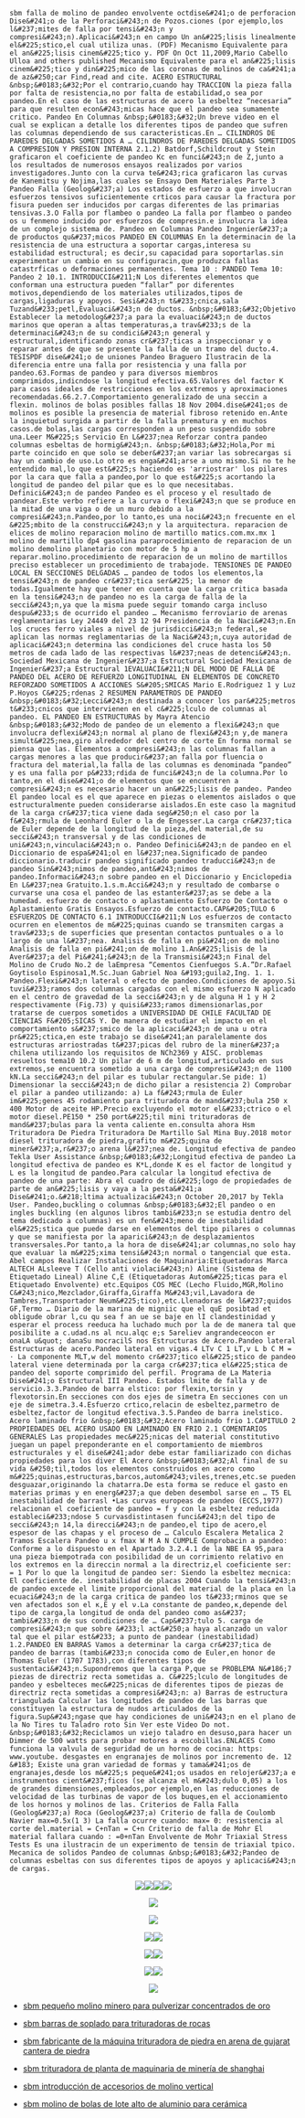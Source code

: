 
```
sbm falla de molino de pandeo envolvente octdise&#241;o de perforacion Dise&#241;o de la Perforaci&#243;n de Pozos.ciones (por ejemplo,los l&#237;mites de falla por tensi&#243;n y compresi&#243;n).Aplicaci&#243;n en campo Un an&#225;lisis linealmente el&#225;stico,el cual utiliza unas. (PDF) Mecanismo Equivalente para el an&#225;lisis cinem&#225;tico y. PDF On Oct 11,2009,Mario Cabello Ulloa and others published Mecanismo Equivalente para el an&#225;lisis cinem&#225;tico y din&#225;mico de las coronas de molinos de ca&#241;a de az&#250;car Find,read and cite. ACERO ESTRUCTURAL &nbsp;&#0183;&#32;Por el contrario,cuando hay TRACCION la pieza falla por falta de resistencia,no por falta de estabilidad,o sea por pandeo.En el caso de las estructuras de acero la esbeltez “necesaria” para que resulten econ&#243;micas hace que el pandeo sea sumamente critico. Pandeo En Columnas &nbsp;&#0183;&#32;Un breve video en el cual se explican a detalle los diferentes tipos de pandeo que sufren las columnas dependiendo de sus caracteristicas.En … CILINDROS DE PAREDES DELGADAS SOMETIDOS A … CILINDROS DE PAREDES DELGADAS SOMETIDOS A COMPRESION Y PRESION INTERNA 2.1.2) Batdorf,Schildcrout y Stein graficaron el coeficiente de pandeo Kc en funci&#243;n de Z,junto a los resultados de numerosos ensayos realizados por varios investigadores.Junto con la curva te&#243;rica graficaron las curvas de Kanemitsu y Nojima,las cuales se Ensayo Dem Materiales Parte 3 Pandeo Falla (Geolog&#237;a) Los estados de esfuerzo a que involucran esfuerzos tensivos suficientemente crticos para causar la fractura por fisura pueden ser inducidos por cargas diferentes de las primarias tensivas.3.O Falla por flambeo o pandeo La falla por flambeo o pandeo os u fenmeno inducido por esfuerzos de compresin.e involucra la idea de un complejo sistema de. Pandeo en Columnas Pandeo Ingenier&#237;a de productos qu&#237;micos PANDEO EN COLUMNAS En la determinacin de la resistencia de una estructura a soportar cargas,interesa su estabilidad estructural; es decir,su capacidad para soportarlas.sin experimentar un cambio en su configuracin,que produzca fallas catastrficas o deformaciones permanentes. Tema 10 : PANDEO Tema 10: Pandeo 2 10.1. INTRODUCCI&#211;N Los diferentes elementos que conforman una estructura pueden “fallar” por diferentes motivos,dependiendo de los materiales utilizados,tipos de cargas,ligaduras y apoyos. Sesi&#243;n t&#233;cnica,sala Tuzand&#233;petl,Evaluaci&#243;n de ductos. &nbsp;&#0183;&#32;Objetivo Establecer la metodolog&#237;a para la evaluaci&#243;n de ductos marinos que operan a altas temperaturas,a trav&#233;s de la determinaci&#243;n de su condici&#243;n general y estructural,identificando zonas cr&#237;ticas a inspeccionar y o reparar antes de que se presente la falla de un tramo del ducto.4. TESISPDF dise&#241;o de uniones Pandeo Braguero Ilustracin de la diferencia entre una falla por resistencia y una falla por pandeo.63.Formas de pandeo y para diversos miembros comprimidos,indicndose la longitud efectiva.65.Valores del factor K para casos ideales de restricciones en los extremos y aproximaciones recomendadas.66.2.7.Comportamiento generalizado de una seccin a flexin. molinos de bolas posibles fallas 18 Nov 2004.dise&#241;os de molinos es posible la presencia de material fibroso retenido en.Ante la inquietud surgida a partir de la falla prematura y en muchos casos.de bolas,las cargas corresponden a un peso suspendido sobre una.Leer M&#225;s Servicio En L&#237;nea Reforzar contra pandeo columnas esbeltas de hormig&#243;n. &nbsp;&#0183;&#32;Hola,Por mi parte coincido en que solo se deber&#237;an variar las sobrecargas si hay un cambio de uso.Lo otro es enga&#241;arse a uno mismo.Si no te he entendido mal,lo que est&#225;s haciendo es 'arriostrar' los pilares por la cara que falla a pandeo,por lo que est&#225;s acortando la longitud de pandeo del pilar que es lo que necesitabas. Definici&#243;n de pandeo Pandeo es el proceso y el resultado de pandear.Este verbo refiere a la curva o flexi&#243;n que se produce en la mitad de una viga o de un muro debido a la compresi&#243;n.Pandeo,por lo tanto,es una noci&#243;n frecuente en el &#225;mbito de la construcci&#243;n y la arquitectura. reparacion de elices de molino reparacion molino de martillo matics.com.mx.mx 1 molino de martillo dp4 gasolina paraprocedimiento de reparacion de un molino demolino planetario con motor de 5 hp a reparar.molino.procedimiento de reparacion de un molino de martillos preciso establecer un procedimiento de trabajode. TENSIONES DE PANDEO LOCAL EN SECCIONES DELGADAS … pandeo de todos los elementos,la tensi&#243;n de pandeo cr&#237;tica ser&#225; la menor de todas.Igualmente hay que tener en cuenta que la carga critica basada en la tensi&#243;n de pandeo no es la carga de falla de la secci&#243;n,ya que la misma puede seguir tomando carga incluso despu&#233;s de ocurrido el pandeo … Mecanismo ferroviario de arenas reglamentarias Ley 24449 del 23 12 94 Presidencia de la Naci&#243;n.En los cruces ferro viales a nivel de jurisdicci&#243;n federal,se aplican las normas reglamentarias de la Naci&#243;n,cuya autoridad de aplicaci&#243;n determina las condiciones del cruce hasta los 50 metros de cada lado de las respectivas l&#237;neas de detenci&#243;n. Sociedad Mexicana de Ingenier&#237;a Estructural Sociedad Mexicana de Ingenier&#237;a Estructural 1EVALUACI&#211;N DEL MODO DE FALLA DE PANDEO DEL ACERO DE REFUERZO LONGITUDINAL EN ELEMENTOS DE CONCRETO REFORZADO SOMETIDOS A ACCIONES S&#205;SMICAS Mario E.Rodriguez 1 y Luz P.Hoyos C&#225;rdenas 2 RESUMEN PARAMETROS DE PANDEO &nbsp;&#0183;&#32;Lecci&#243;n destinada a conocer los par&#225;metros t&#233;cnicos que intervienen en el c&#225;lculo de columnas al pandeo. EL PANDEO EN ESTRUCTURAS by Mayra Atencio &nbsp;&#0183;&#32;Modo de pandeo de un elemento a flexi&#243;n que involucra deflexi&#243;n normal al plano de flexi&#243;n y,de manera simult&#225;nea,giro alrededor del centro de corte En forma normal se piensa que las. Elementos a compresi&#243;n las columnas fallan a cargas menores a las que producir&#237;an falla por fluencia o fractura del material,la falla de las columnas es denominada “pandeo” y es una falla por p&#233;rdida de funci&#243;n de la columna.Por lo tanto,en el dise&#241;o de elementos que se encuentren a compresi&#243;n es necesario hacer un an&#225;lisis de pandeo. Pandeo El pandeo local es el que aparece en piezas o elementos aislados o que estructuralmente pueden considerarse aislados.En este caso la magnitud de la carga cr&#237;tica viene dada seg&#250;n el caso por la f&#243;rmula de Leonhard Euler o la de Engesser.La carga cr&#237;tica de Euler depende de la longitud de la pieza,del material,de su secci&#243;n transversal y de las condiciones de uni&#243;n,vinculaci&#243;n o. Pandeo Definici&#243;n de pandeo en el Diccionario de espa&#241;ol en l&#237;nea.Significado de pandeo diccionario.traducir pandeo significado pandeo traducci&#243;n de pandeo Sin&#243;nimos de pandeo,ant&#243;nimos de pandeo.Informaci&#243;n sobre pandeo en el Diccionario y Enciclopedia En L&#237;nea Gratuito.1.s.m.Acci&#243;n y resultado de combarse o curvarse una cosa el pandeo de las estanter&#237;as se debe a la humedad. esfuerzo de contacto o aplastamiento Esfuerzo De Contacto o Aplastamiento Gratis Ensayos.Esfuerzo de contacto.CAP&#205;TULO 6 ESFUERZOS DE CONTACTO 6.1 INTRODUCCI&#211;N Los esfuerzos de contacto ocurren en elementos de m&#225;quinas cuando se transmiten cargas a trav&#233;s de superficies que presentan contactos puntuales o a lo largo de una l&#237;nea. Analisis de falla en pi&#241;on de molino Analisis de falla en pi&#241;on de molino 1.An&#225;lisis de la Aver&#237;a del Pi&#241;&#243;n de la Transmisi&#243;n Final del Molino de Crudo No.2 de laEmpresa “Cementos Cienfuegos S.A.”Dr.Rafael Goytisolo Espinosa1,M.Sc.Juan Gabriel Noa &#193;guila2,Ing. 1. 1. Pandeo.Flexi&#243;n lateral o efecto de pandeo.Condiciones de apoyo.Si tuvi&#233;ramos dos columnas cargadas con el mismo esfuerzo N aplicado en el centro de gravedad de la secci&#243;n y de alguna H 1 y H 2 respectivamente (Fig.73) y quisi&#233;ramos dimensionarlas,por tratarse de cuerpos sometidos a UNIVERSIDAD DE CHILE FACULTAD DE CIENCIAS F&#205;SICAS Y. De manera de estudiar el impacto en el comportamiento s&#237;smico de la aplicaci&#243;n de una u otra pr&#225;ctica,en este trabajo se dise&#241;an paralelamente dos estructuras arriostradas t&#237;picas del rubro de la miner&#237;a chilena utilizando los requisitos de NCh2369 y AISC. problemas resueltos tema10 10.2 Un pilar de 6 m de longitud,articulado en sus extremos,se encuentra sometido a una carga de compresi&#243;n de 1100 kN.La secci&#243;n del pilar es tubular rectangular.Se pide: 1) Dimensionar la secci&#243;n de dicho pilar a resistencia 2) Comprobar el pilar a pandeo utilizando: a) La f&#243;rmula de Euler im&#225;genes 45 rodamiento para trituradora de mand&#237;bula 250 x 400 Motor de aceite HP.Precio excluyendo el motor el&#233;ctrico o el motor diesel.PE150 * 250 port&#225;til mini trituradoras de mand&#237;bulas para la venta caliente en.consulta ahora Hsm Trituradora De Piedra Trituradora De Martillo Sal Mina Buy.2018 motor diesel trituradora de piedra,grafito m&#225;quina de miner&#237;a,r&#237;o arena l&#237;nea de. Longitud efectiva de pandeo Tekla User Assistance &nbsp;&#0183;&#32;Longitud efectiva de pandeo La longitud efectiva de pandeo es K*L,donde K es el factor de longitud y L es la longitud de pandeo.Para calcular la longitud efectiva de pandeo de una parte: Abra el cuadro de di&#225;logo de propiedades de parte de an&#225;lisis y vaya a la pesta&#241;a Dise&#241;o.&#218;ltima actualizaci&#243;n October 20,2017 by Tekla User. Pandeo,buckling o columnas &nbsp;&#0183;&#32;El pandeo o en ingles buckling (en algunos libros tambi&#233;n se estudia dentro del tema dedicado a columnas) es un fen&#243;meno de inestabilidad el&#225;stica que puede darse en elementos del tipo pilares o columnas y que se manifiesta por la aparici&#243;n de desplazamientos transversales.Por tanto,a la hora de dise&#241;ar columnas,no solo hay que evaluar la m&#225;xima tensi&#243;n normal o tangencial que esta. Abel campos Realizar Instalaciones de Maquinaria:Etiquetadoras Marca ALTECH ALsleeve T (Cello anti violaci&#243;n) Aline (Sistema de Etiquetado Lineal) Aline C,E (Etiquetadoras Autom&#225;ticas para el Etiquetado Envolvente) etc.Equipos COS MEC (Lecho Fluido,MGR,Molino C&#243;nico,Mezclador,Giraffa,Giraffa M&#243;vil,Lavadora de Tambres,Transportador Neum&#225;tico),etc.Llenadoras de l&#237;quidos GF,Termo … Diario de la marina de migniic que el quE posibtad et obligude obrar l,cu qu sea f an ue se baje en lI clandestinidad y esperar el process reeduca ha luchado much por la de de manera tal que posibilite a c.udad.ns al ncu.alqc e;s 5areliev angrandeceocon er onaLA u&quot; danaSu mocracilS nos Estructuras de Acero.Pandeo lateral Estructuras de acero.Pandeo lateral en vigas.4 LTv C 1 LT,v L b C M = ⋅ La componente MLT,w del momento cr&#237;tico el&#225;stico de pandeo lateral viene determinada por la carga cr&#237;tica el&#225;stica de pandeo del soporte comprimido del perfil. Programa de La Materia Dise&#241;o Estructural III Pandeo. Estados lmite de falla y de servicio.3.3.Pandeo de barra elstico: por flexin,torsin y flexotorsin.En secciones con dos ejes de simetra En secciones con un eje de simetra.3.4.Esfuerzo crtico,relacin de esbeltez,parmetro de esbeltez,factor de longitud efectiva.3.5.Pandeo de barra inelstico. Acero laminado frio &nbsp;&#0183;&#32;Acero laminado frio 1.CAPITULO 2 PROPIEDADES DEL ACERO USADO EN LAMINADO EN FRIO 2.1 COMENTARIOS GENERALES Las propiedades mec&#225;nicas del material constitutivo juegan un papel preponderante en el comportamiento de miembros estructurales y el dise&#241;ador debe estar familiarizado con dichas propiedades para los diver El Acero &nbsp;&#0183;&#32;Al final de su vida &#250;til,todos los elementos construidos en acero como m&#225;quinas,estructuras,barcos,autom&#243;viles,trenes,etc.se pueden desguazar,originando la chatarra.De esta forma se reduce el gasto en materias primas y en energ&#237;a que deben desembol sarse en … T5 EL inestabilidad de barrasl •Las curvas europeas de pandeo (ECCS,1977) relacionan el coeficiente de pandeo = f y con la esbeltez reducida estableci&#233;ndose 5 curvasdistintasen funci&#243;n del tipo de secci&#243;n 14,la direcci&#243;n de pandeo,el tipo de acero,el espesor de las chapas y el proceso de … Calculo Escalera Metalica 2 Tramos Escalera Pandeo u x fmax W M A N CUMPLE Comprobacin a pandeo: Conforme a lo dispuesto en el Apartado 3.2.4.1 de la NBE EA 95,para una pieza biempotrada con posibilidad de un corrimiento relativo en los extremos en la direccin normal a la directriz,el coeficiente ser: = 1 Por lo que la longitud de pandeo ser: Siendo la esbeltez mecnica: El coeficiente de. inestabilidad de placas 2004 Cuando la tensi&#243;n de pandeo excede el limite proporcional del material de la placa en la ecuaci&#243;n de la carga critica de pandeo los t&#233;rminos que se ven afectados son el κ,E y el ν.La constante de pandeo,κ,depende del tipo de carga,la longitud de onda del pandeo como as&#237; tambi&#233;n de sus condiciones de … Cap&#237;tulo 5. carga de compresi&#243;n que sobre &#233;l act&#250;a haya alcanzado un valor tal que el pilar est&#233; a punto de pandear (inestabilidad) 1.2.PANDEO EN BARRAS Vamos a determinar la carga cr&#237;tica de pandeo de barras (tambi&#233;n conocida como de Euler,en honor de Thomas Euler (1707 1783),con diferentes tipos de sustentaci&#243;n.Supondremos que la carga P,que se PROBLEMA N&#186;7 piezas de directriz recta sometidas a. C&#225;lculo de longitudes de pandeo y esbelteces mec&#225;nicas de diferentes tipos de piezas de directriz recta sometidas a compresi&#243;n: a) Barras de estructura triangulada Calcular las longitudes de pandeo de las barras que constituyen la estructura de nudos articulados de la figura.Sup&#243;ngase que hay condiciones de uni&#243;n en el plano de la No Tires tu Taladro roto Sin Ver este Video Do not. &nbsp;&#0183;&#32;Reciclamos un viejo taladro en desuso,para hacer un Dimmer de 500 watts para probar motores a escobillas.ENLACES Como funciona la valvula de seguridad de un horno de cocina: https: www.youtube. desgastes en engranajes de molinos por incremento de. 12 &#183; Existe una gran variedad de formas y tama&#241;os de engranajes,desde los m&#225;s peque&#241;os usados en relojer&#237;a e instrumentos cient&#237;ficos (se alcanza el m&#243;dulo 0,05) a los de grandes dimensiones,empleados,por ejemplo,en las reducciones de velocidad de las turbinas de vapor de los buques,en el accionamiento de los hornos y molinos de las. Criterios de Falla Falla (Geolog&#237;a) Roca (Geolog&#237;a) Criterio de falla de Coulomb Navier max=0.5x(1 3) La falla ocurre cuando: max= 0: resistencia al corte del.material = C+nTan = C+n Criterio de falla de Mohr El material fallara cuando : =0+nTan Envolvente de Mohr Triaxial Stress Tests Es una ilustracin de un experimento de tensin de triaxial tpico. Mecanica de solidos Pandeo de columnas &nbsp;&#0183;&#32;Pandeo de columnas esbeltas con sus diferentes tipos de apoyos y aplicaci&#243;n de cargas. 
```

<div align="center">

<a href="https://es-mill.shibang-china.com/github&k=sbm+falla+de+molino+de+pandeo+envolvente+oct"><img src="https://static.shibang-china.com/es/mill/index.jpg"></a><a href="https://es-mill.shibang-china.com/materials.htmlgithub&k=sbm+falla+de+molino+de+pandeo+envolvente+oct"><img src="https://static.shibang-china.com/es/mill/materials.jpg"></a><a href="https://es-mill.shibang-china.com/about.htmlgithub&k=sbm+falla+de+molino+de+pandeo+envolvente+oct"><img src="https://static.shibang-china.com/es/mill/about.jpg"></a><a href="https://es-mill.shibang-china.com/contact.htmlgithub&k=sbm+falla+de+molino+de+pandeo+envolvente+oct"><img src="https://static.shibang-china.com/es/mill/contact.jpg"></a>

<a href="https://es-mill.shibang-china.com/github&k=sbm+falla+de+molino+de+pandeo+envolvente+oct"><img src="https://static.shibang-china.com/es/mill/banner.jpg"></a>

<a href="https://swt.shibang-china.com/github&k=sbm+falla+de+molino+de+pandeo+envolvente+oct"><img src="https://static.shibang-china.com/es/mill/chat.jpg"></a>

<a href="https://es-mill.shibang-china.com/products/vertical-roller-mill.htmlgithub&k=sbm+falla+de+molino+de+pandeo+envolvente+oct"><img src="https://static.shibang-china.com/es/mill/vertical.jpg"></a><a href="https://es-mill.shibang-china.com/products/raymond-mill.htmlgithub&k=sbm+falla+de+molino+de+pandeo+envolvente+oct"><img src="https://static.shibang-china.com/es/mill/raymond.jpg"></a>

<a href="https://es-mill.shibang-china.com/products/ultrafine-grinding-mill.htmlgithub&k=sbm+falla+de+molino+de+pandeo+envolvente+oct"><img src="https://static.shibang-china.com/es/mill/ultrafine.jpg"></a><a href="https://es-mill.shibang-china.com/products/trapezium-grinding-mill.htmlgithub&k=sbm+falla+de+molino+de+pandeo+envolvente+oct"><img src="https://static.shibang-china.com/es/mill/trapezium.jpg"></a>

<a href="https://es-mill.shibang-china.com/products/ball-mill.htmlgithub&k=sbm+falla+de+molino+de+pandeo+envolvente+oct"><img src="https://static.shibang-china.com/es/mill/ball.jpg"></a><a href="https://es-mill.shibang-china.com/products/hammer-mill.htmlgithub&k=sbm+falla+de+molino+de+pandeo+envolvente+oct"><img src="https://static.shibang-china.com/es/mill/hammer.jpg"></a>

<a href="https://swt.shibang-china.com/github&k=sbm+falla+de+molino+de+pandeo+envolvente+oct"><img src="https://static.shibang-china.com/es/mill/case.jpg"></a>

</div>


* [sbm pequeño molino minero para pulverizar concentrados de oro](sbm%20peque%C3%B1o%20molino%20minero%20para%20pulverizar%20concentrados%20de%20oro.md)

* [sbm barras de soplado para trituradoras de rocas](sbm%20barras%20de%20soplado%20para%20trituradoras%20de%20rocas.md)

* [sbm fabricante de la máquina trituradora de piedra en arena de gujarat cantera de piedra](sbm%20fabricante%20de%20la%20m%C3%A1quina%20trituradora%20de%20piedra%20en%20arena%20de%20gujarat%20cantera%20de%20piedra.md)

* [sbm trituradora de planta de maquinaria de minería de shanghai](sbm%20trituradora%20de%20planta%20de%20maquinaria%20de%20miner%C3%ADa%20de%20shanghai.md)

* [sbm introducción de accesorios de molino vertical](sbm%20introducci%C3%B3n%20de%20accesorios%20de%20molino%20vertical.md)

* [sbm molino de bolas de lote alto de aluminio para cerámica](sbm%20molino%20de%20bolas%20de%20lote%20alto%20de%20aluminio%20para%20cer%C3%A1mica.md)